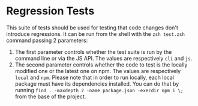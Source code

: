 # Regression Tests

This suite of tests should be used for testing that code changes don't introduce regressions.
It can be run from the shell with the `zsh test.zsh` command passing 2 parameters:
1. The first parameter controls whether the test suite is run by the command line or via the JS API. The values are respectively `cli` and `js`.
2. The second parameter controls whether the code to test is the locally modified one or the latest one on npm. The values are respectively `local` and `npm`. Please note that in order to run locally, each local package must have its dependencies installed. You can do that by running `find . -maxdepth 2 -name package.json -execdir npm i \;` from the base of the project.

